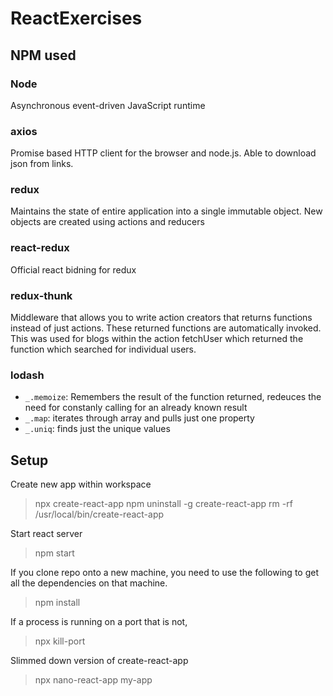 # ReactExercises 

## NPM used

### Node
Asynchronous event-driven JavaScript runtime

### axios
Promise based HTTP client for the browser and node.js. Able to download json from links.

### redux
Maintains the state of entire application into a single immutable object. New objects are created using actions and reducers

### react-redux
Official react bidning for redux

### redux-thunk
Middleware that allows you to write action creators that returns functions instead of just actions. These returned functions are automatically invoked. This was used for blogs within the action fetchUser which returned the function which searched for individual users. 

### lodash 
* ``_.memoize``: Remembers the result of the function returned, redeuces the need for constanly calling for an already known result
* ``_.map``: iterates through array and pulls just one property
* ``_.uniq``: finds just the unique values


## Setup
Create new app within workspace
  >npx create-react-app <name of project>
  >npm uninstall -g create-react-app
  >rm -rf /usr/local/bin/create-react-app

Start react server
  >npm start


If you clone repo onto a new machine, you need to use the following to get all the dependencies on that machine.
  >npm install


If a process is running on a port that is not,
  >npx kill-port <port number>


Slimmed down version of create-react-app
  >npx nano-react-app my-app
